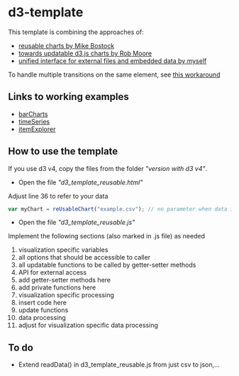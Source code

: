 # d3-template
This template is combining the approaches of:
* [reusable charts by Mike Bostock](https://bost.ocks.org/mike/chart/)
* [towards updatable d3.js charts by Rob Moore](https://www.toptal.com/d3-js/towards-reusable-d3-js-charts)
* [unified interface for external files and embedded data by myself](https://github.com/EE2dev/item-explorer) 

To handle multiple transitions on the same element, see [this workaround](https://bl.ocks.org/mbostock/5348789)

## Links to working examples
* [barCharts](http://bl.ocks.org/ee2dev/264df2edf12a0b95577fee517d2ac139)
* [timeSeries](http://bl.ocks.org/ee2dev/fca9603546f74b4f2c9ee0e7d811659d)
* [itemExplorer](https://github.com/EE2dev/item-explorer)

## How to use the template

If you use d3 v4, copy the files from the folder *"version with d3 v4"*.
* Open the file *"d3_template_reusable.html"*

Adjust line 36 to refer to your data
```js
var myChart = reUsableChart("example.csv"); // no parameter when data is embedded in <pre> tag, otherwise reUsableChart(file);
```

* Open the file *"d3_template_reusable.js"*

Implement the following sections (also marked in .js file) as needed
1. visualization specific variables
  1. all options that should be accessible to caller
  2. all updatable functions to be called by getter-setter methods
2. API for external access
  1. add getter-setter  methods here
3. add private functions here
4. visualization specific processing
  1. insert code here
  2. update functions
5. data processing
  1. adjust for visualization specific data processing


## To do
* Extend readData() in d3_template_reusable.js from just csv to json,...
